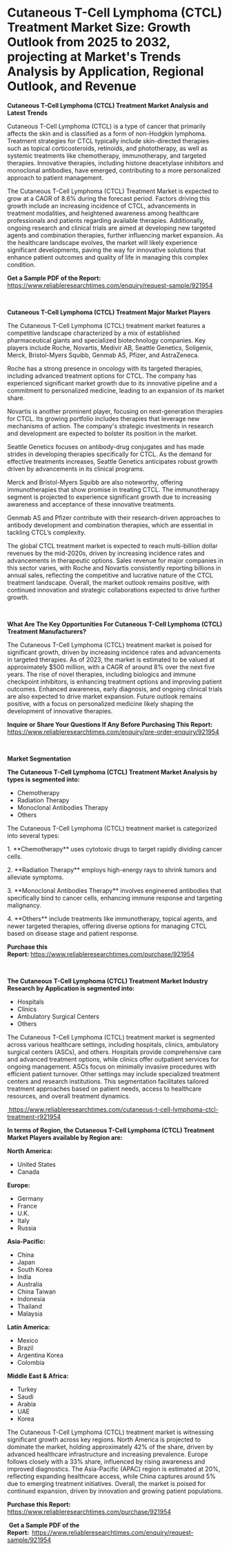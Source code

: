 <p><h1>Cutaneous T-Cell Lymphoma (CTCL) Treatment Market Size: Growth Outlook from 2025 to 2032, projecting at Market's Trends Analysis by Application, Regional Outlook, and Revenue</h1></p><p><strong>Cutaneous T-Cell Lymphoma (CTCL) Treatment Market Analysis and Latest Trends</strong></p>
<p><p>Cutaneous T-Cell Lymphoma (CTCL) is a type of cancer that primarily affects the skin and is classified as a form of non-Hodgkin lymphoma. Treatment strategies for CTCL typically include skin-directed therapies such as topical corticosteroids, retinoids, and phototherapy, as well as systemic treatments like chemotherapy, immunotherapy, and targeted therapies. Innovative therapies, including histone deacetylase inhibitors and monoclonal antibodies, have emerged, contributing to a more personalized approach to patient management.</p><p>The Cutaneous T-Cell Lymphoma (CTCL) Treatment Market is expected to grow at a CAGR of 8.6% during the forecast period. Factors driving this growth include an increasing incidence of CTCL, advancements in treatment modalities, and heightened awareness among healthcare professionals and patients regarding available therapies. Additionally, ongoing research and clinical trials are aimed at developing new targeted agents and combination therapies, further influencing market expansion. As the healthcare landscape evolves, the market will likely experience significant developments, paving the way for innovative solutions that enhance patient outcomes and quality of life in managing this complex condition.</p></p>
<p><strong>Get a Sample PDF of the Report:&nbsp;</strong> <a href="https://www.reliableresearchtimes.com/enquiry/request-sample/921954?utm_campaign=2186&utm_medium=2&utm_source=Github&utm_content=ia&utm_term=13042025&utm_id=cutaneous-t-cell-lymphoma-ctcl-treatment">https://www.reliableresearchtimes.com/enquiry/request-sample/921954</a></p>
<p>&nbsp;</p>
<p><strong>Cutaneous T-Cell Lymphoma (CTCL) Treatment Major Market Players</strong></p>
<p><p>The Cutaneous T-Cell Lymphoma (CTCL) treatment market features a competitive landscape characterized by a mix of established pharmaceutical giants and specialized biotechnology companies. Key players include Roche, Novartis, Medivir AB, Seattle Genetics, Soligenix, Merck, Bristol-Myers Squibb, Genmab AS, Pfizer, and AstraZeneca.</p><p>Roche has a strong presence in oncology with its targeted therapies, including advanced treatment options for CTCL. The company has experienced significant market growth due to its innovative pipeline and a commitment to personalized medicine, leading to an expansion of its market share.</p><p>Novartis is another prominent player, focusing on next-generation therapies for CTCL. Its growing portfolio includes therapies that leverage new mechanisms of action. The company's strategic investments in research and development are expected to bolster its position in the market.</p><p>Seattle Genetics focuses on antibody-drug conjugates and has made strides in developing therapies specifically for CTCL. As the demand for effective treatments increases, Seattle Genetics anticipates robust growth driven by advancements in its clinical programs.</p><p>Merck and Bristol-Myers Squibb are also noteworthy, offering immunotherapies that show promise in treating CTCL. The immunotherapy segment is projected to experience significant growth due to increasing awareness and acceptance of these innovative treatments.</p><p>Genmab AS and Pfizer contribute with their research-driven approaches to antibody development and combination therapies, which are essential in tackling CTCL’s complexity.</p><p>The global CTCL treatment market is expected to reach multi-billion dollar revenues by the mid-2020s, driven by increasing incidence rates and advancements in therapeutic options. Sales revenue for major companies in this sector varies, with Roche and Novartis consistently reporting billions in annual sales, reflecting the competitive and lucrative nature of the CTCL treatment landscape. Overall, the market outlook remains positive, with continued innovation and strategic collaborations expected to drive further growth.</p></p>
<p>&nbsp;</p>
<p><strong>What Are The Key Opportunities For Cutaneous T-Cell Lymphoma (CTCL) Treatment Manufacturers?</strong></p>
<p><p>The Cutaneous T-Cell Lymphoma (CTCL) treatment market is poised for significant growth, driven by increasing incidence rates and advancements in targeted therapies. As of 2023, the market is estimated to be valued at approximately $500 million, with a CAGR of around 8% over the next five years. The rise of novel therapies, including biologics and immune checkpoint inhibitors, is enhancing treatment options and improving patient outcomes. Enhanced awareness, early diagnosis, and ongoing clinical trials are also expected to drive market expansion. Future outlook remains positive, with a focus on personalized medicine likely shaping the development of innovative therapies.</p></p>
<p><strong>Inquire or Share Your Questions If Any Before Purchasing This Report:</strong> <a href="https://www.reliableresearchtimes.com/enquiry/pre-order-enquiry/921954?utm_campaign=2186&utm_medium=2&utm_source=Github&utm_content=ia&utm_term=13042025&utm_id=cutaneous-t-cell-lymphoma-ctcl-treatment">https://www.reliableresearchtimes.com/enquiry/pre-order-enquiry/921954</a></p>
<p>&nbsp;</p>
<p><strong>Market Segmentation</strong></p>
<p><strong>The Cutaneous T-Cell Lymphoma (CTCL) Treatment Market Analysis by types is segmented into:</strong></p>
<p><ul><li>Chemotherapy</li><li>Radiation Therapy</li><li>Monoclonal Antibodies Therapy</li><li>Others</li></ul></p>
<p><p>The Cutaneous T-Cell Lymphoma (CTCL) treatment market is categorized into several types: </p><p>1. **Chemotherapy** uses cytotoxic drugs to target rapidly dividing cancer cells.</p><p>2. **Radiation Therapy** employs high-energy rays to shrink tumors and alleviate symptoms.</p><p>3. **Monoclonal Antibodies Therapy** involves engineered antibodies that specifically bind to cancer cells, enhancing immune response and targeting malignancy.</p><p>4. **Others** include treatments like immunotherapy, topical agents, and newer targeted therapies, offering diverse options for managing CTCL based on disease stage and patient response.</p></p>
<p><strong>Purchase this Report:&nbsp;</strong><a href="https://www.reliableresearchtimes.com/purchase/921954?utm_campaign=2186&utm_medium=2&utm_source=Github&utm_content=ia&utm_term=13042025&utm_id=cutaneous-t-cell-lymphoma-ctcl-treatment">https://www.reliableresearchtimes.com/purchase/921954</a></p>
<p>&nbsp;</p>
<p><strong>The Cutaneous T-Cell Lymphoma (CTCL) Treatment Market Industry Research by Application is segmented into:</strong></p>
<p><ul><li>Hospitals</li><li>Clinics</li><li>Ambulatory Surgical Centers</li><li>Others</li></ul></p>
<p><p>The Cutaneous T-Cell Lymphoma (CTCL) treatment market is segmented across various healthcare settings, including hospitals, clinics, ambulatory surgical centers (ASCs), and others. Hospitals provide comprehensive care and advanced treatment options, while clinics offer outpatient services for ongoing management. ASCs focus on minimally invasive procedures with efficient patient turnover. Other settings may include specialized treatment centers and research institutions. This segmentation facilitates tailored treatment approaches based on patient needs, access to healthcare resources, and overall treatment dynamics.</p></p>
<p><a href="https://www.reliableresearchtimes.com/cutaneous-t-cell-lymphoma-ctcl-treatment-r921954?utm_campaign=2186&utm_medium=2&utm_source=Github&utm_content=ia&utm_term=13042025&utm_id=cutaneous-t-cell-lymphoma-ctcl-treatment">&nbsp;https://www.reliableresearchtimes.com/cutaneous-t-cell-lymphoma-ctcl-treatment-r921954</a></p>
<p><strong>In terms of Region, the Cutaneous T-Cell Lymphoma (CTCL) Treatment Market Players available by Region are:</strong></p>
<p>
    <p> <strong> North America: </strong>
        <ul>
            <li>United States</li>
            <li>Canada</li>
        </ul>
        </p> 
    <p> <strong> Europe: </strong>
        <ul>
            <li>Germany</li>
            <li>France</li>
            <li>U.K.</li>
            <li>Italy</li>
            <li>Russia</li>
        </ul>
        </p> 
    <p> <strong> Asia-Pacific: </strong>
        <ul>
            <li>China</li>
            <li>Japan</li>
            <li>South Korea</li>
            <li>India</li>
            <li>Australia</li>
            <li>China Taiwan</li>
            <li>Indonesia</li>
            <li>Thailand</li>
            <li>Malaysia</li>
        </ul>
        </p> 
    <p> <strong> Latin America: </strong>
        <ul>
            <li>Mexico</li>
            <li>Brazil</li>
            <li>Argentina Korea</li>
            <li>Colombia</li>
        </ul>
        </p> 
    <p> <strong> Middle East & Africa: </strong>
        <ul>
            <li>Turkey</li>
            <li>Saudi</li>
            <li>Arabia</li>
            <li>UAE</li>
            <li>Korea</li>
        </ul>
    </p>
    </p>
<p><p>The Cutaneous T-Cell Lymphoma (CTCL) treatment market is witnessing significant growth across key regions. North America is projected to dominate the market, holding approximately 42% of the share, driven by advanced healthcare infrastructure and increasing prevalence. Europe follows closely with a 33% share, influenced by rising awareness and improved diagnostics. The Asia-Pacific (APAC) region is estimated at 20%, reflecting expanding healthcare access, while China captures around 5% due to emerging treatment initiatives. Overall, the market is poised for continued expansion, driven by innovation and growing patient populations.</p></p>
<p><strong>Purchase this Report: </strong><a href="https://www.reliableresearchtimes.com/purchase/921954?utm_campaign=2186&utm_medium=2&utm_source=Github&utm_content=ia&utm_term=13042025&utm_id=cutaneous-t-cell-lymphoma-ctcl-treatment">https://www.reliableresearchtimes.com/purchase/921954</a></p>
<p>&nbsp;<strong>Get a Sample PDF of the Report:&nbsp;&nbsp;</strong><a href="https://www.reliableresearchtimes.com/enquiry/request-sample/921954?utm_campaign=2186&utm_medium=2&utm_source=Github&utm_content=ia&utm_term=13042025&utm_id=cutaneous-t-cell-lymphoma-ctcl-treatment">https://www.reliableresearchtimes.com/enquiry/request-sample/921954</a></p>
<p><strong></strong></p>
<p><p></p><p></p><p></p></p>